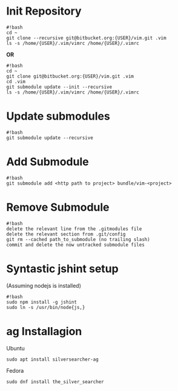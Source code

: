# Init Repository #
```
#!bash
cd ~
git clone --recursive git@bitbucket.org:{USER}/vim.git .vim
ls -s /home/{USER}/.vim/vimrc /home/{USER}/.vimrc
```

**OR**

```
#!bash
cd ~
git clone git@bitbucket.org:{USER}/vim.git .vim
cd .vim
git submodule update --init --recursive
ls -s /home/{USER}/.vim/vimrc /home/{USER}/.vimrc
```

# Update submodules #
```
#!bash
git submodule update --recursive
```

# Add Submodule #
```
#!bash
git submodule add <http path to project> bundle/vim-<project>
```

# Remove Submodule #
```
#!bash
delete the relevant line from the .gitmodules file
delete the relevant section from .git/config
git rm --cached path_to_submodule (no trailing slash)
commit and delete the now untracked submodule files
```

# Syntastic jshint setup #
(Assuming nodejs is installed)
```
#!bash
sudo npm install -g jshint
sudo ln -s /usr/bin/node{js,}
```

# ag Installagion #
Ubuntu
```
sudo apt install silversearcher-ag
```
Fedora
```
sudo dnf install the_silver_searcher
```

